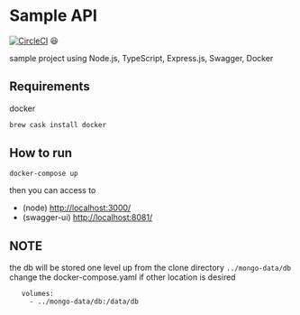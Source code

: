 # Sample API

[![CircleCI](https://circleci.com/gh/emauricio/sample-api.svg?style=svg&circle-token=f03add2f74d71360b83eba3c8b26af9638ecc1a8)](https://circleci.com/gh/emauricio/sample-api) :satisfied:

sample project using Node.js, TypeScript, Express.js, Swagger, Docker

## Requirements

docker

```sh
brew cask install docker
```

## How to run

```text
docker-compose up
```

then you can access to

- (node) <http://localhost:3000/>
- (swagger-ui) <http://localhost:8081/>

## NOTE

 the db will be stored one level up from the clone directory `../mongo-data/db`
 change the docker-compose.yaml if other location is desired

 ```text
    volumes:
      - ../mongo-data/db:/data/db
 ```
